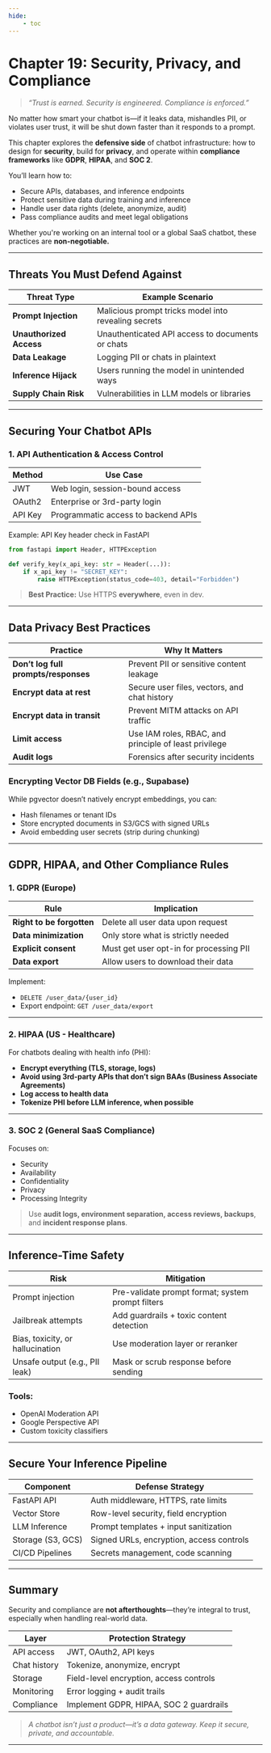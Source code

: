 ```yaml
---
hide:
    - toc
---
```


# Chapter 19: Security, Privacy, and Compliance

> *“Trust is earned. Security is engineered. Compliance is enforced.”*

No matter how smart your chatbot is—if it leaks data, mishandles PII, or violates user trust, it will be shut down faster than it responds to a prompt.

This chapter explores the **defensive side** of chatbot infrastructure: how to design for **security**, build for **privacy**, and operate within **compliance frameworks** like **GDPR**, **HIPAA**, and **SOC 2**.

You’ll learn how to:

* Secure APIs, databases, and inference endpoints
* Protect sensitive data during training and inference
* Handle user data rights (delete, anonymize, audit)
* Pass compliance audits and meet legal obligations

Whether you're working on an internal tool or a global SaaS chatbot, these practices are **non-negotiable.**

---

## Threats You Must Defend Against

| Threat Type             | Example Scenario                                     |
| ----------------------- | ---------------------------------------------------- |
| **Prompt Injection**    | Malicious prompt tricks model into revealing secrets |
| **Unauthorized Access** | Unauthenticated API access to documents or chats     |
| **Data Leakage**        | Logging PII or chats in plaintext                    |
| **Inference Hijack**    | Users running the model in unintended ways           |
| **Supply Chain Risk**   | Vulnerabilities in LLM models or libraries           |

---

## Securing Your Chatbot APIs

### 1. **API Authentication & Access Control**

| Method  | Use Case                            |
| ------- | ----------------------------------- |
| JWT     | Web login, session-bound access     |
| OAuth2  | Enterprise or 3rd-party login       |
| API Key | Programmatic access to backend APIs |

Example: API Key header check in FastAPI

```python
from fastapi import Header, HTTPException

def verify_key(x_api_key: str = Header(...)):
    if x_api_key != "SECRET_KEY":
        raise HTTPException(status_code=403, detail="Forbidden")
```

> **Best Practice:** Use HTTPS **everywhere**, even in dev.

---

## Data Privacy Best Practices

| Practice                             | Why It Matters                                        |
| ------------------------------------ | ----------------------------------------------------- |
| **Don’t log full prompts/responses** | Prevent PII or sensitive content leakage              |
| **Encrypt data at rest**             | Secure user files, vectors, and chat history          |
| **Encrypt data in transit**          | Prevent MITM attacks on API traffic                   |
| **Limit access**                     | Use IAM roles, RBAC, and principle of least privilege |
| **Audit logs**                       | Forensics after security incidents                    |

### Encrypting Vector DB Fields (e.g., Supabase)

While pgvector doesn’t natively encrypt embeddings, you can:

* Hash filenames or tenant IDs
* Store encrypted documents in S3/GCS with signed URLs
* Avoid embedding user secrets (strip during chunking)

---

## GDPR, HIPAA, and Other Compliance Rules

### 1. GDPR (Europe)

| Rule                      | Implication                             |
| ------------------------- | --------------------------------------- |
| **Right to be forgotten** | Delete all user data upon request       |
| **Data minimization**     | Only store what is strictly needed      |
| **Explicit consent**      | Must get user opt-in for processing PII |
| **Data export**           | Allow users to download their data      |

Implement:

* `DELETE /user_data/{user_id}`
* Export endpoint: `GET /user_data/export`

---

### 2. HIPAA (US - Healthcare)

For chatbots dealing with health info (PHI):

* **Encrypt everything (TLS, storage, logs)**
* **Avoid using 3rd-party APIs that don’t sign BAAs (Business Associate Agreements)**
* **Log access to health data**
* **Tokenize PHI before LLM inference, when possible**

---

### 3. SOC 2 (General SaaS Compliance)

Focuses on:

* Security
* Availability
* Confidentiality
* Privacy
* Processing Integrity

> Use **audit logs, environment separation, access reviews, backups**, and **incident response plans**.

---

## Inference-Time Safety

| Risk                             | Mitigation                                        |
| -------------------------------- | ------------------------------------------------- |
| Prompt injection                 | Pre-validate prompt format; system prompt filters |
| Jailbreak attempts               | Add guardrails + toxic content detection          |
| Bias, toxicity, or hallucination | Use moderation layer or reranker                  |
| Unsafe output (e.g., PII leak)   | Mask or scrub response before sending             |

### Tools:

* OpenAI Moderation API
* Google Perspective API
* Custom toxicity classifiers

---

## Secure Your Inference Pipeline

| Component         | Defense Strategy                         |
| ----------------- | ---------------------------------------- |
| FastAPI API       | Auth middleware, HTTPS, rate limits      |
| Vector Store      | Row-level security, field encryption     |
| LLM Inference     | Prompt templates + input sanitization    |
| Storage (S3, GCS) | Signed URLs, encryption, access controls |
| CI/CD Pipelines   | Secrets management, code scanning        |

---

## Summary

Security and compliance are **not afterthoughts**—they’re integral to trust, especially when handling real-world data.

| Layer        | Protection Strategy                     |
| ------------ | --------------------------------------- |
| API access   | JWT, OAuth2, API keys                   |
| Chat history | Tokenize, anonymize, encrypt            |
| Storage      | Field-level encryption, access controls |
| Monitoring   | Error logging + audit trails            |
| Compliance   | Implement GDPR, HIPAA, SOC 2 guardrails |

> *A chatbot isn’t just a product—it’s a data gateway. Keep it secure, private, and accountable.*

---